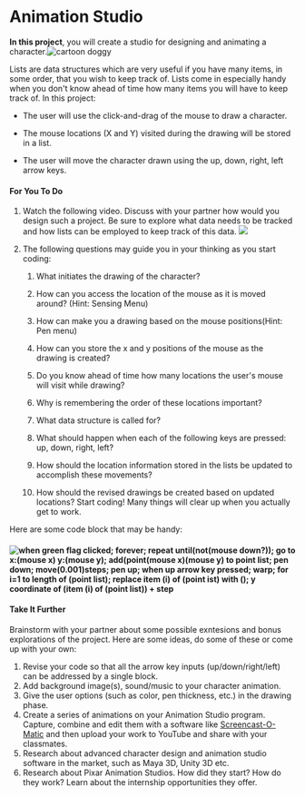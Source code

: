 # Animation Studio

**In this project**, you will create a studio for designing and animating a character.![](https://bjc.edc.org/bjc-r/img/3-lists/AnimationStudio_img/woof.png "cartoon doggy")

  
Lists are data structures which are very useful if you have many items, in some order, that you wish to keep track of. Lists come in especially handy when you don't know ahead of time how many items you will have to keep track of. In this project:  


* The user will use the click-and-drag of the mouse to draw a character.

* The mouse locations \(X and Y\) visited during the drawing will be stored in a list.
* The user will move the character drawn using the up, down, right, left arrow keys.

#### For You To Do

1. Watch the following video. Discuss with your partner how would you design such a project. Be sure to explore what data needs to be tracked and how lists can be employed to keep track of this data. ![](https://bjc.edc.org/bjc-r/img/3-lists/AnimationStudio_img/UFO.gif)

2. The following questions may guide you in your thinking as you start coding:

   1. What initiates the drawing of the character?

   2. How can you access the location of the mouse as it is moved around? \(Hint: Sensing Menu\)

   3. How can make you a drawing based on the mouse positions\(Hint: Pen menu\)

   4. How can you store the x and y positions of the mouse as the drawing is created?

   5. Do you know ahead of time how many locations the user's mouse will visit while drawing?
   6. Why is remembering the order of these locations important?
   7. What data structure is called for?
   8. What should happen when each of the following keys are pressed: up, down, right, left?
   9. How should the location information stored in the lists be updated to accomplish these movements?
   10. How should the revised drawings be created based on updated locations?
       Start coding! Many things will clear up when you actually get to work.

Here are some code block that may be handy:

#### ![](https://bjc.edc.org/bjc-r/img/3-lists/AnimationStudio_img/Hints%20Blocks.png "when green flag clicked; forever; repeat until\(not\(mouse down?\)\); go to x:\(mouse x\) y:\(mouse y\); add\(point\(mouse x\)\(mouse y\) to point list; pen down; move\(0.001\)steps; pen up; when up arrow key pressed; warp; for i=1 to length of \(point list\); replace item \(i\) of \(point ist\) with \(\); y coordinate of \(item \(i\) of \(point list\)\) + step")

#### Take It Further

Brainstorm with your partner about some possible exntesions and bonus explorations of the project. Here are some ideas, do some of these or come up with your own:

1. Revise your code so that all the arrow key inputs \(up/down/right/left\) can be addressed by a single block.
2. Add background image\(s\), sound/music to your character animation.
3. Give the user options \(such as color, pen thickness, etc.\) in the drawing phase.
4. Create a series of animations on your Animation Studio program. Capture, combine and edit them with a software like [Screencast-O-Matic](https://www.screencast-o-matic.com/) and then upload your work to YouTube and share with your classmates. 
5. Research about advanced character design and animation studio software in the market, such as Maya 3D, Unity 3D etc.
6. Research about Pixar Animation Studios. How did they start? How do they work? Learn about the internship opportunities they offer.



